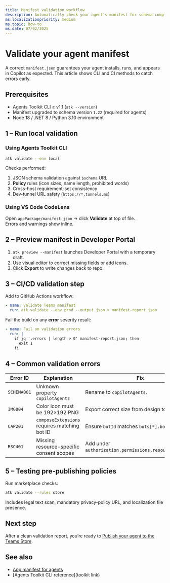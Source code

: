 ```yaml
---
title: Manifest validation workflow  
description: Automatically check your agent’s manifest for schema compliance, policy rules, and cross-host requirements before publishing to Microsoft Teams or Copilot.  
ms.localizationpriority: medium  
ms.topic: how-to  
ms.date: 07/02/2025  
---
```

# Validate your agent manifest  

A correct `manifest.json` guarantees your agent installs, runs, and appears in Copilot as expected. This article shows CLI and CI methods to catch errors early.

## Prerequisites  

- Agents Toolkit CLI ≥ v1.1 (`atk --version`)  
- Manifest upgraded to schema version `1.22` (required for agents)  
- Node 18 / .NET 8 / Python 3.10 environment

## 1 – Run local validation  

### Using Agents Toolkit CLI  

```bash
atk validate --env local
```  

Checks performed:  

1. JSON schema validation against `$schema` URL  
2. **Policy** rules (icon sizes, name length, prohibited words)  
3. Cross-host requirement-set consistency  
4. Dev-tunnel URL safety (`https://*.tunnels.ms`)

### Using VS Code CodeLens  

Open `appPackage/manifest.json` → click **Validate** at top of file.  
Errors and warnings show inline.

## 2 – Preview manifest in Developer Portal  

1. `atk preview --manifest` launches Developer Portal with a temporary draft.  
2. Use visual editor to correct missing fields or add icons.  
3. Click **Export** to write changes back to repo.

## 3 – CI/CD validation step  

Add to GitHub Actions workflow:  

```yaml
- name: Validate Teams manifest
  run: atk validate --env prod --output json > manifest-report.json
```

Fail the build on any **error** severity result:  

```yaml
- name: Fail on validation errors
  run: |
    if jq '.errors | length > 0' manifest-report.json; then
      exit 1
    fi
```

## 4 – Common validation errors  

| Error ID | Explanation | Fix |  
|----------|-------------|-----|  
| `SCHEMA001` | Unknown property `copilotAgentz` | Rename to `copilotAgents`. |  
| `IMG004` | Color icon must be 192×192 PNG | Export correct size from design tool. |  
| `CAP201` | `composeExtensions` requires matching bot ID | Ensure `botId` matches `bots[*].botId`. |  
| `RSC401` | Missing resource-specific consent scopes | Add under `authorization.permissions.resourceSpecific`. |

## 5 – Testing pre-publishing policies  

Run marketplace checks:  

```bash
atk validate --rules store
```  

Includes legal text scan, mandatory privacy-policy URL, and localization file presence.

## Next step  

After a clean validation report, you’re ready to [Publish your agent to the Teams Store](../publish/publish-your-agent-to-teams-store-outline.md).

## See also  

- [App manifest for agents](../build/app-manifest-for-agents-outline.md)  
- [Agents Toolkit CLI reference](toolkit link)
